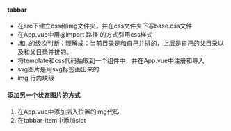 #### tabbar

* 在src下建立css和img文件夹，并在css文件夹下写base.css文件
* 在App.vue中用@import 路径 的方式引用css样式
* .和..的级次判断：理解成：当前目录是和自己并排的，上层是自己的父目录以及和父目录并排的。
* 将template和css代码抽取到一个组件中，并在App.vue中注册和导入
* svg图片是用svg标签画出来的
* img  行内块级

#### 添加另一个状态图片的方式

1. 在App.vue中添加插入位置的img代码
2. 在tabbar-item中添加slot